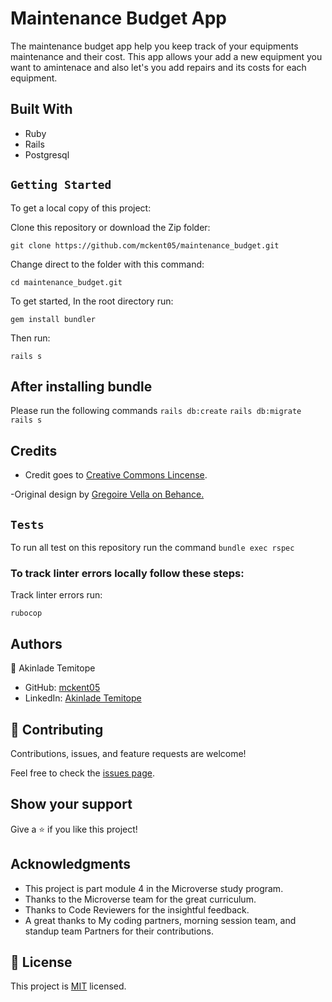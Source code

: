 # Maintenance Budget App

The maintenance budget app help you keep track of your equipments maintenance and their cost. This app allows your add a new equipment you want to amintenace and also let's you add repairs and its costs for each equipment. 
## Built With
- Ruby
- Rails
- Postgresql


## `Getting Started`

To get a local copy of this project:

Clone this repository or download the Zip folder:
```
git clone https://github.com/mckent05/maintenance_budget.git
```

Change direct to the folder with this command:
```
cd maintenance_budget.git
```

To get started, In the root directory run:
```
gem install bundler
```
Then run:
```
rails s
```

## After installing bundle

Please run the following commands `rails db:create` `rails db:migrate` `rails s`

## Credits

- Credit goes to [Creative Commons Lincense](https://creativecommons.org/licenses/by-nc/4.0/).

-Original design by [Gregoire Vella on Behance.](https://www.behance.net/gregoirevella)

## `Tests`
To run all test on this repository run the command `bundle exec rspec`
### To track linter errors locally follow these steps:  

Track linter errors run:
```
rubocop
```

## Authors

👤 Akinlade Temitope

- GitHub: [mckent05](https://github.com/mckent05)
- LinkedIn: [Akinlade Temitope](https://www.linkedin.com/in/akinladetemitope/)

## 🤝 Contributing

Contributions, issues, and feature requests are welcome!

Feel free to check the [issues page](https://github.com/mckent05/maintenance_budget/issues/new).

## Show your support

Give a ⭐️ if you like this project!

## Acknowledgments

- This project is part module 4 in the Microverse study program.
- Thanks to the Microverse team for the great curriculum.
- Thanks to Code Reviewers for the insightful feedback.
- A great thanks to My coding partners, morning session team, and standup team Partners for their contributions.

## 📝 License

This project is [MIT](./MIT.md) licensed.

